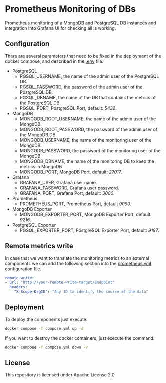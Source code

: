 # Prometheus Monitoring of DBs

Prometheus monitoring of a MongoDB and PostgreSQL DB instances and integration 
into Grafana UI for checking all is working.

## Configuration

There are several parameters that need to be fixed in the deployment of the 
docker compose, and described in the [.env](.env) file:

- PostgreSQL
    - PGSQL_USERNAME, the name of the admin user of the PostgreSQL DB.
    - PGSQL_PASSWORD, the password of the admin user of the PostgreSQL DB.
    - PGSQL_DBNAME, the name of the DB that contains the metrics of the 
    PostgreSQL DB.
    - PGSQL_PORT, PostgreSQL Port, default: _*5432*_.
- MongoDB
    - MONGODB_ROOT_USERNAME, the name of the admin user of the MongoDB.
    - MONGODB_ROOT_PASSWORD, the password of the admin user of the MongoDB DB.
    - MONGODB_USERNAME, the name of the monitoring user of the MongoDB.
    - MONGODB_PASSWORD, the password of the monitoring user of the MongoDB.
    - MONGODB_DBNAME, the name of the monitoring DB to keep the metrics in 
    MongoDB
    - MONGODB_PORT, MongoDB Port, default: _*27017*_.
- Grafana
    - GRAFANA_USER, Grafana user name.
    - GRAFANA_PASSWORD, Grafana user password.
    - GRAFANA_PORT, Grafana Port, default: _*3000*_.
- Prometheus
    - PROMETHEUS_PORT, Prometheus Port, default _*9090*_.
- MongoDB Exporter
    - MONGODB_EXPORTER_PORT, MongoDB Exporter Port, default: _*9216*_.
- PostgreSQL Exporter
    - PGSQL_EXPORTER_PORT, PostgreSQL Exporter Port, default: _*9187*_.


## Remote metrics write

In case that we want to translate the monitoring metrics to an external 
components we can add the following section into the 
[prometheus.yml](./prometheus/prometheus.yml) configuration file.

```yaml
remote_write:
- url: "http://your-remote-write-target/endpoint"
  headers:
    "X-Scope-OrgID": "Any ID to identify the source of the data"
```


## Deployment

To deploy the components just execute:

```bash
docker compose -f compose.yml up -d
```

If you want to destroy the docker containers, just execute the command:

```bash
docker compose -f compose.yml down -v
```

## License

This repository is licensed under Apache License 2.0.
